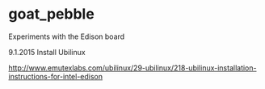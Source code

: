 # goat_pebble
Experiments with the Edison board

9.1.2015
Install Ubilinux

http://www.emutexlabs.com/ubilinux/29-ubilinux/218-ubilinux-installation-instructions-for-intel-edison

